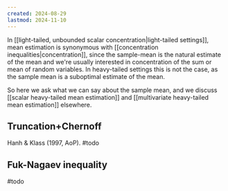 ```yaml
---
created: 2024-08-29
lastmod: 2024-11-10
---
```


In [[light-tailed, unbounded scalar concentration|light-tailed settings]], mean estimation is synonymous with [[concentration inequalities|concentration]], since the sample-mean is the natural estimate of the mean and we're usually interested in concentration of the sum or mean of random variables. In heavy-tailed settings this is not the case, as the sample mean is a suboptimal estimate of the mean. 

So here we ask what we can say about the sample mean, and we discuss [[scalar heavy-tailed mean estimation]] and [[multivariate heavy-tailed mean estimation]] elsewhere. 

## Truncation+Chernoff 
Hanh & Klass (1997, AoP).  #todo 

## Fuk-Nagaev inequality 
#todo 
